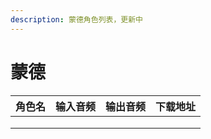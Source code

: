 ```yaml
---
description: 蒙德角色列表，更新中
---
```


# 蒙德

| 角色名 | 输入音频 | 输出音频 | 下载地址 |
| :-: | :--: | :--: | :--: |
|     |      |      |      |
|     |      |      |      |
|     |      |      |      |
